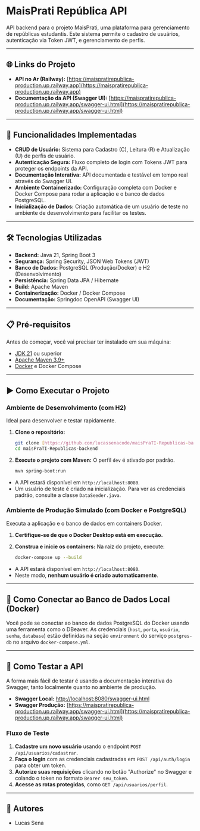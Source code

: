 # MaisPrati República API

API backend para o projeto MaisPrati, uma plataforma para gerenciamento de repúblicas estudantis. Este sistema permite o cadastro de usuários, autenticação via Token JWT, e gerenciamento de perfis.

---

## 🌐 Links do Projeto

- **API no Ar (Railway):** [https://maispratirepublica-production.up.railway.app](https://maispratirepublica-production.up.railway.app)
- **Documentação da API (Swagger UI):** [https://maispratirepublica-production.up.railway.app/swagger-ui.html](https://maispratirepublica-production.up.railway.app/swagger-ui.html)

---

## 🚀 Funcionalidades Implementadas

- **CRUD de Usuário:** Sistema para Cadastro (C), Leitura (R) e Atualização (U) de perfis de usuário.
- **Autenticação Segura:** Fluxo completo de login com Tokens JWT para proteger os endpoints da API.
- **Documentação Interativa:** API documentada e testável em tempo real através do Swagger UI.
- **Ambiente Containerizado:** Configuração completa com Docker e Docker Compose para rodar a aplicação e o banco de dados PostgreSQL.
- **Inicialização de Dados:** Criação automática de um usuário de teste no ambiente de desenvolvimento para facilitar os testes.

---

## 🛠️ Tecnologias Utilizadas

- **Backend:** Java 21, Spring Boot 3
- **Segurança:** Spring Security, JSON Web Tokens (JWT)
- **Banco de Dados:** PostgreSQL (Produção/Docker) e H2 (Desenvolvimento)
- **Persistência:** Spring Data JPA / Hibernate
- **Build:** Apache Maven
- **Containerização:** Docker / Docker Compose
- **Documentação:** Springdoc OpenAPI (Swagger UI)

---

## 📋 Pré-requisitos

Antes de começar, você vai precisar ter instalado em sua máquina:

- [JDK 21](https://www.oracle.com/java/technologies/downloads/#java21) ou superior
- [Apache Maven 3.9+](https://maven.apache.org/download.cgi)
- [Docker](https://www.docker.com/products/docker-desktop/) e Docker Compose

---

## ▶️ Como Executar o Projeto

### Ambiente de Desenvolvimento (com H2)

Ideal para desenvolver e testar rapidamente.

1.  **Clone o repositório:**

    ```bash
    git clone [https://github.com/lucassenacode/maisPraTI-Republicas-backend.git](https://github.com/lucassenacode/maisPraTI-Republicas-backend.git)
    cd maisPraTI-Republicas-backend
    ```

2.  **Execute o projeto com Maven:**
    O perfil `dev` é ativado por padrão.
    ```bash
    mvn spring-boot:run
    ```

- A API estará disponível em `http://localhost:8080`.
- Um usuário de teste é criado na inicialização. Para ver as credenciais padrão, consulte a classe `DataSeeder.java`.

### Ambiente de Produção Simulado (com Docker e PostgreSQL)

Executa a aplicação e o banco de dados em containers Docker.

1.  **Certifique-se de que o Docker Desktop está em execução.**

2.  **Construa e inicie os containers:**
    Na raiz do projeto, execute:
    ```bash
    docker-compose up --build
    ```

- A API estará disponível em `http://localhost:8080`.
- Neste modo, **nenhum usuário é criado automaticamente**.

---

## 🏦 Como Conectar ao Banco de Dados Local (Docker)

Você pode se conectar ao banco de dados PostgreSQL do Docker usando uma ferramenta como o DBeaver. As credenciais (`host`, `porta`, `usuário`, `senha`, `database`) estão definidas na seção `environment` do serviço `postgres-db` no arquivo `docker-compose.yml`.

---

## 📖 Como Testar a API

A forma mais fácil de testar é usando a documentação interativa do Swagger, tanto localmente quanto no ambiente de produção.

- **Swagger Local:** [http://localhost:8080/swagger-ui.html](http://localhost:8080/swagger-ui.html)
- **Swagger Produção:** [https://maispratirepublica-production.up.railway.app/swagger-ui.html](https://maispratirepublica-production.up.railway.app/swagger-ui.html)

### Fluxo de Teste

1.  **Cadastre um novo usuário** usando o endpoint `POST /api/usuarios/cadastrar`.
2.  **Faça o login** com as credenciais cadastradas em `POST /api/auth/login` para obter um token.
3.  **Autorize suas requisições** clicando no botão "Authorize" no Swagger e colando o token no formato `Bearer seu_token`.
4.  **Acesse as rotas protegidas**, como `GET /api/usuarios/perfil`.

---

## 👥 Autores

- Lucas Sena
